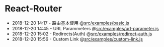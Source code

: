 # React-Router
* 2018-12-20 14:17 - 路由基本使用 @[src/examples/basic.js](#)
* 2018-12-20 14:45 - URL Parammeters @[src/examples/url-parameter.js](#)
* 2018-12-20 15:02 - Redirects(Auth) @[src/examples/redirect-auth.js](#)
* 2018-12-20 15:56 - Custom Link @[src/examples/custom-link.js](#)